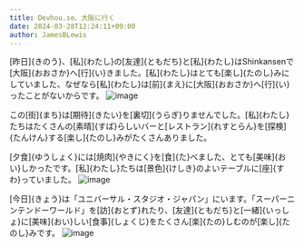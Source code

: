 ```yaml
---
title: Devhou.se、大阪に行く
date: 2024-03-28T12:24:11+09:00
author: JamesBLewis
---
```

[昨日]{きのう}、[私]{わたし}の[友達]{ともだち}と[私]{わたし}はShinkansenで[大阪]{おおさか}へ[行]{い}きました。[私]{わたし}はとても[楽し]{たのし}みにしていました、なぜなら[私]{わたし}は[前]{まえ}に[大阪]{おおさか}へ[行]{い}ったことがないからです。
![image](https://github.com/devhou-se/www-jp/assets/1495031/1f94f854-64f9-4492-ba45-f1cd66be4c3d)

この[街]{まち}は[期待]{きたい}を[裏切]{うらぎ}りませんでした。[私]{わたし}たちはたくさんの[素晴]{すば}らしいバーと[レストラン]{れすとらん}を[探検]{たんけん}する[楽し]{たのし}みがたくさんありました。

[夕食]{ゆうしょく}には[焼肉]{やきにく}を[食]{た}べました、とても[美味]{おい}しかったです。[私]{わたし}たちは[景色]{けしき}のよいテーブルに[座]{すわ}っていました。
![image](https://github.com/devhou-se/www-jp/assets/1495031/c1706f61-6f12-4b1c-bb26-813d332b10c2)

[今日]{きょう}は「ユニバーサル・スタジオ・ジャパン」にいます。「スーパーニンテンドーワールド」を[訪]{おとず}れたり、[友達]{ともだち}と[一緒]{いっしょ}に[美味]{おい}しい[食事]{しょくじ}をたくさん[楽]{たの}しむのが[楽し]{たのし}みです。
![image](https://github.com/devhou-se/www-jp/assets/1495031/35affe2c-1822-40fb-8d03-7b0fc38e9fc9)